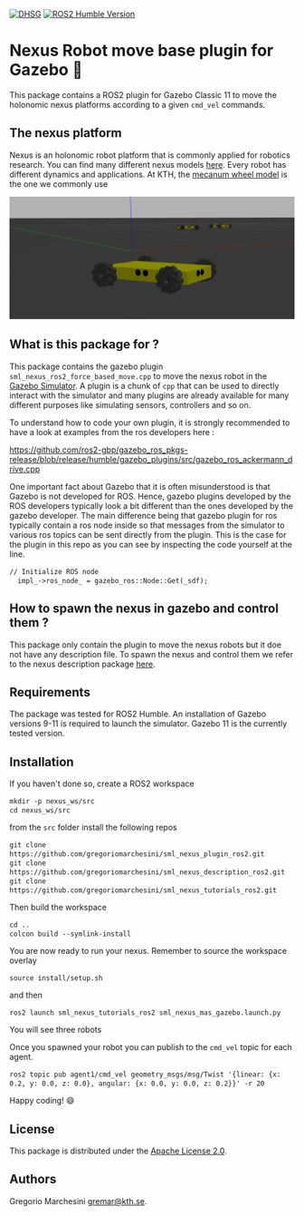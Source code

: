 [![DHSG](https://img.shields.io/badge/KTH-DHSG-green)](https://www.example.com/dhsg) [![ROS2 Humble Version](https://img.shields.io/badge/ROS2-Humble-orange)](https://www.example.com/ros2)






# Nexus Robot move base plugin for Gazebo :robot:

This package contains a ROS2 plugin for Gazebo Classic 11 to move the holonomic nexus platforms according to a given `cmd_vel` commands. 

## The nexus platform
Nexus is an holonomic robot platform that is commonly applied for robotics research. You can find many different nexus models [here](https://www.nexusrobot.com/product/product-category/robot-kits). Every robot has different dynamics and applications. At KTH, the [mecanum wheel model](https://www.nexusrobot.com/product/4wd-mecanum-wheel-mobile-arduino-robotics-car-10011.html) is the one we commonly use



![Alt text](resources/nexus.png?raw=true "Title")

## What is this package for ?
This package contains the gazebo plugin `sml_nexus_ros2_force_based_move.cpp` to move the nexus robot in the [Gazebo Simulator](https://classic.gazebosim.org/). A plugin is a chunk of `cpp` that can be used to directly interact with the simulator and many plugins are already available for many different purposes like simulating sensors, controllers and so on. 

To understand how to code your own plugin, it is strongly recommended to have a look at examples from the ros developers here : 

https://github.com/ros2-gbp/gazebo_ros_pkgs-release/blob/release/humble/gazebo_plugins/src/gazebo_ros_ackermann_drive.cpp

One important fact about Gazebo that it is often misunderstood is that Gazebo is not developed for ROS. Hence, gazebo plugins developed by the ROS developers typically look a bit different than the ones developed by the gazebo developer. The main difference being that gazebo plugin for ros typically contain a ros node inside so that messages from the simulator to various ros topics can be sent directly from the plugin. This is the case for the plugin in this repo as you can see by inspecting the code yourself at the line.

```
// Initialize ROS node
  impl_->ros_node_ = gazebo_ros::Node::Get(_sdf);
```

## How to spawn the nexus in gazebo and control them ?
This package only contain the plugin to move the nexus robots but it doe not have any description file. To spawn the nexus and control them we refer to the nexus description package [here](https://github.com/gregoriomarchesini/sml_nexus_description_ros2). 


## Requirements
The package was tested for ROS2 Humble. An installation of Gazebo versions 9-11 is required to launch the simulator. Gazebo 11 is the currently tested version.


## Installation 

If you haven't done so, create a ROS2 workspace 

```
mkdir -p nexus_ws/src
cd nexus_ws/src
```
from the `src` folder install the following repos

```
git clone https://github.com/gregoriomarchesini/sml_nexus_plugin_ros2.git
git clone https://github.com/gregoriomarchesini/sml_nexus_description_ros2.git
git clone https://github.com/gregoriomarchesini/sml_nexus_tutorials_ros2.git
```

Then build the workspace 

```
cd ..
colcon build --symlink-install
```
You are now ready to run your nexus. Remember to source the workspace overlay 

```
source install/setup.sh
```
and then 
```
ros2 launch sml_nexus_tutorials_ros2 sml_nexus_mas_gazebo.launch.py
```

You will see three robots 


Once you spawned your robot you can publish to the `cmd_vel` topic for each agent.

```
ros2 topic pub agent1/cmd_vel geometry_msgs/msg/Twist '{linear: {x: 0.2, y: 0.0, z: 0.0}, angular: {x: 0.0, y: 0.0, z: 0.2}}' -r 20
```


Happy coding! :smile:


## License

This package is distributed under the [Apache License 2.0](LICENSE).

## Authors

Gregorio Marchesini [gremar@kth.se](mailto:gremar@kth.se).
